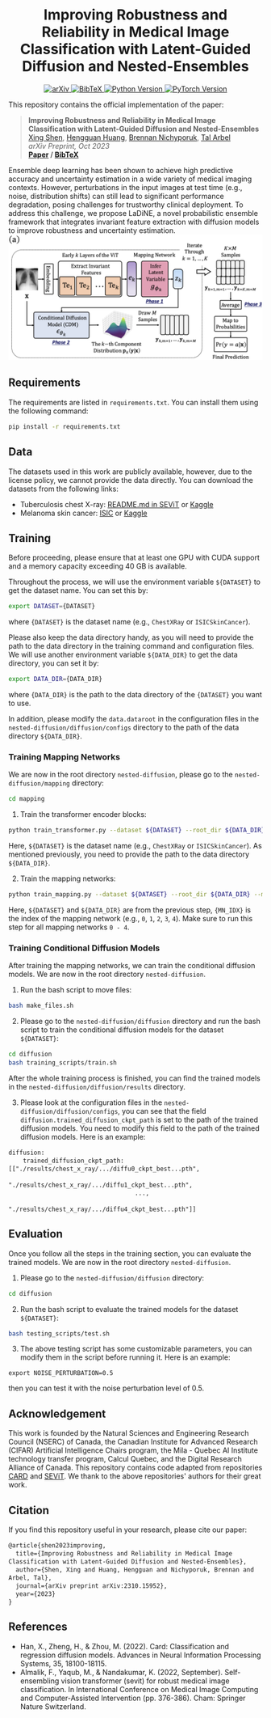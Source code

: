 <h1 align="center">
Improving Robustness and Reliability in Medical Image Classification with Latent-Guided Diffusion and Nested-Ensembles
</h1>

<p align="center">
  <a href="https://arxiv.org/abs/2310.15952">
    <img src="https://img.shields.io/badge/arXiv-2310.15952-b31b1b.svg" alt="arXiv">
  </a>
  <a href="https://scholar.googleusercontent.com/scholar.bib?q=info:8EHZDokzghEJ:scholar.google.com/&output=citation&scisdr=ClH2O-RNEO7Ohs15-Jw:AFWwaeYAAAAAZ2B_4Jy-b_c6Cd04v5ELUUrLUSo&scisig=AFWwaeYAAAAAZ2B_4It2kE2X8oFSph-xM3O-CAg&scisf=4&ct=citation&cd=-1&hl=en">
    <img src="https://img.shields.io/badge/Cite-BibTeX-green.svg" alt="BibTeX">
  </a>
  <a href="https://www.python.org/">
    <img src="https://img.shields.io/badge/python-3.8-blue.svg" alt="Python Version">
  </a>
  <a href="https://pytorch.org/">
    <img src="https://img.shields.io/badge/PyTorch-1.10-red.svg" alt="PyTorch Version">
  </a>
</p>

This repository contains the official implementation of the paper:
> __Improving Robustness and Reliability in Medical Image Classification with Latent-Guided Diffusion and Nested-Ensembles__  
> [Xing Shen](https://scholar.google.com/citations?hl=en&user=U69NqfQAAAAJ), [Hengguan Huang](https://scholar.google.com/citations?hl=en&user=GQm1eZEAAAAJ), [Brennan Nichyporuk](https://scholar.google.com/citations?user=GYKrS-EAAAAJ&hl=en), [Tal Arbel](https://www.cim.mcgill.ca/~arbel/)  
> _arXiv Preprint, Oct 2023_  
> __[Paper](https://arxiv.org/abs/2310.15952)&nbsp;/ [BibTeX](https://scholar.googleusercontent.com/scholar.bib?q=info:8EHZDokzghEJ:scholar.google.com/&output=citation&scisdr=ClH2O-RNEO7Ohs15-Jw:AFWwaeYAAAAAZ2B_4Jy-b_c6Cd04v5ELUUrLUSo&scisig=AFWwaeYAAAAAZ2B_4It2kE2X8oFSph-xM3O-CAg&scisf=4&ct=citation&cd=-1&hl=en)__

Ensemble deep learning has been shown to achieve high predictive accuracy and uncertainty estimation in a wide variety of medical imaging contexts. However, perturbations in the input images at test time (e.g., noise, distribution shifts) can still lead to significant performance degradation, posing challenges for trustworthy clinical deployment. To address this challenge, we propose LaDiNE, a novel probabilistic ensemble framework that integrates invariant feature extraction with diffusion models to improve robustness and uncertainty estimation.
![model](./assets/model.png)

## Requirements
The requirements are listed in `requirements.txt`. You can install them using the following command:
```bash
pip install -r requirements.txt
```

## Data
The datasets used in this work are publicly available, however, due to the license policy, we cannot provide the data directly. You can download the datasets from the following links:
- Tuberculosis chest X-ray: [README.md in SEViT](https://github.com/faresmalik/SEViT) or [Kaggle](https://www.kaggle.com/datasets/tawsifurrahman/tuberculosis-tb-chest-xray-dataset)
- Melanoma skin cancer: [ISIC](https://challenge2020.isic-archive.com/) or [Kaggle](https://www.kaggle.com/datasets/hasnainjaved/melanoma-skin-cancer-dataset-of-10000-images/data)

## Training
Before proceeding, please ensure that at least one GPU with CUDA support and a memory capacity exceeding 40 GB is available.

Throughout the process, we will use the environment variable `${DATASET}` to get the dataset name. You can set this by:
```bash
export DATASET={DATASET}
```
where `{DATASET}` is the dataset name (e.g., `ChestXRay` or `ISICSkinCancer`).

Please also keep the data directory handy, as you will need to provide the path to the data directory in the training command and configuration files. We will use another environment variable `${DATA_DIR}` to get the data directory, you can set it by:
```bash
export DATA_DIR={DATA_DIR}
```
where `{DATA_DIR}` is the path to the data directory of the `{DATASET}` you want to use.

In addition, please modify the `data.dataroot` in the configuration files in the `nested-diffusion/diffusion/configs` directory to the path of the data directory `${DATA_DIR}`.

### Training Mapping Networks
We are now in the root directory `nested-diffusion`, please go to the `nested-diffusion/mapping` directory:
```bash
cd mapping
```
1. Train the transformer encoder blocks:
```bash
python train_transformer.py --dataset ${DATASET} --root_dir ${DATA_DIR}
```
Here, `${DATASET}` is the dataset name (e.g., `ChestXRay` or `ISICSkinCancer`). As mentioned previously, you need to provide the path to the data directory `${DATA_DIR}`.

2. Train the mapping networks:
```bash
python train_mapping.py --dataset ${DATASET} --root_dir ${DATA_DIR} --mn_idx {MN_IDX}
```
Here, `${DATASET}` and `${DATA_DIR}` are from the previous step, `{MN_IDX}` is the index of the mapping network (e.g., `0`, `1`, `2`, `3`, `4`). Make sure to run this step for all mapping networks `0 - 4`.

### Training Conditional Diffusion Models
After training the mapping networks, we can train the conditional diffusion models. We are now in the root directory `nested-diffusion`.
1. Run the bash script to move files:
```bash
bash make_files.sh
```
2. Please go to the `nested-diffusion/diffusion` directory and run the bash script to train the conditional diffusion models for the dataset `${DATASET}`: 
```bash
cd diffusion
bash training_scripts/train.sh
```
After the whole training process is finished, you can find the trained models in the `nested-diffusion/diffusion/results` directory.

3. Please look at the configuration files in the `nested-diffusion/diffusion/configs`, you can see that the field `diffusion.trained_diffusion_ckpt_path` is set to the path of the trained diffusion models. You need to modify this field to the path of the trained diffusion models. Here is an example:
```
diffusion:
    trained_diffusion_ckpt_path: [["./results/chest_x_ray/.../diffu0_ckpt_best...pth",
                                   "./results/chest_x_ray/.../diffu1_ckpt_best...pth",
                                   ...,
                                   "./results/chest_x_ray/.../diffu4_ckpt_best...pth"]]
```

## Evaluation
Once you follow all the steps in the training section, you can evaluate the trained models. We are now in the root directory `nested-diffusion`.
1. Please go to the `nested-diffusion/diffusion` directory:
```bash
cd diffusion
```
2. Run the bash script to evaluate the trained models for the dataset `${DATASET}`:
```bash
bash testing_scripts/test.sh
```
3. The above testing script has some customizable parameters, you can modify them in the script before running it. Here is an example:
```
export NOISE_PERTURBATION=0.5
```
then you can test it with the noise perturbation level of 0.5.

## Acknowledgement
This work is founded by the Natural Sciences and Engineering Research Council (NSERC) of Canada, the Canadian Institute for Advanced Research (CIFAR) Artificial Intelligence Chairs program, the Mila - Quebec AI Institute technology transfer program, Calcul Quebec, and the Digital Research Alliance of Canada. This repository contains code adapted from repositories [CARD](https://github.com/XzwHan/CARD) and [SEViT](https://github.com/faresmalik/SEViT). We thank to the above repositories' authors for their great work.

## Citation
If you find this repository useful in your research, please cite our paper:
```
@article{shen2023improving,
  title={Improving Robustness and Reliability in Medical Image Classification with Latent-Guided Diffusion and Nested-Ensembles},
  author={Shen, Xing and Huang, Hengguan and Nichyporuk, Brennan and Arbel, Tal},
  journal={arXiv preprint arXiv:2310.15952},
  year={2023}
}
```

## References
- Han, X., Zheng, H., & Zhou, M. (2022). Card: Classification and regression diffusion models. Advances in Neural Information Processing Systems, 35, 18100-18115.
- Almalik, F., Yaqub, M., & Nandakumar, K. (2022, September). Self-ensembling vision transformer (sevit) for robust medical image classification. In International Conference on Medical Image Computing and Computer-Assisted Intervention (pp. 376-386). Cham: Springer Nature Switzerland.
